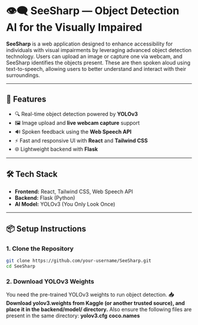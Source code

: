 # 👁️‍🗨️ SeeSharp — Object Detection AI for the Visually Impaired

**SeeSharp** is a web application designed to enhance accessibility for individuals with visual impairments by leveraging advanced object detection technology. Users can upload an image or capture one via webcam, and SeeSharp identifies the objects present. These are then spoken aloud using text-to-speech, allowing users to better understand and interact with their surroundings.

---

## 🚀 Features

- 🔍 Real-time object detection powered by **YOLOv3**
- 🖼️ Image upload and **live webcam capture** support
- 🔊 Spoken feedback using the **Web Speech API**
- ⚡ Fast and responsive UI with **React** and **Tailwind CSS**
- 🌐 Lightweight backend with **Flask**

---

## 🛠️ Tech Stack

- **Frontend:** React, Tailwind CSS, Web Speech API  
- **Backend:** Flask (Python)  
- **AI Model:** YOLOv3 (You Only Look Once)

---

## 📦 Setup Instructions

### 1. Clone the Repository

```bash
git clone https://github.com/your-username/SeeSharp.git
cd SeeSharp
```
### 2. Download YOLOv3 Weights
You need the pre-trained YOLOv3 weights to run object detection.
**📥 Download yolov3.weights from Kaggle (or another trusted source), and place it in the backend/model/ directory.**
Also ensure the following files are present in the same directory:
**yolov3.cfg**
**coco.names**
